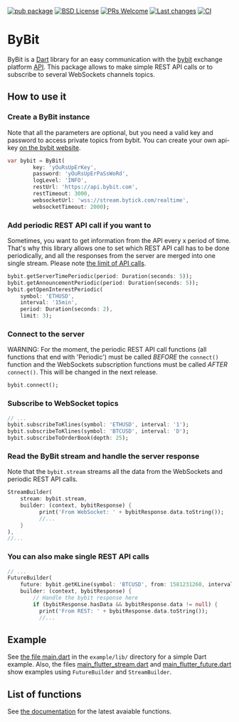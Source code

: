 [![pub package][pub]][pub-link]
[![BSD License][license-badge]][license-link]
[![PRs Welcome][prs-badge]][prs-link]
[![Last changes][github-changes-badge]][github-changes-link]
[![CI][CI-badge]][CI-link]


[pub]: https://img.shields.io/pub/v/bybit.svg?style=for-the-badge&logo=dart
[pub-link]: https://pub.dev/packages/bybit
[license-badge]: https://img.shields.io/github/license/PimpMyPizza/bybit-dart.svg?style=for-the-badge
[license-link]: https://github.com/PimpMyPizza/bybit-dart/blob/main/LICENSE
[prs-badge]: https://img.shields.io/badge/PRs-welcome-brightgreen.svg?style=for-the-badge
[prs-link]: https://github.com/PimpMyPizza/bybit-dart/issues
[github-changes-badge]: https://img.shields.io/github/last-commit/PimpMyPizza/bybit-dart?style=for-the-badge&logo=git&logoColor=white
[github-changes-link]: https://github.com/PimpMyPizza/bybit-dart/commits/master
[CI-badge]: https://img.shields.io/github/workflow/status/PimpMyPizza/bybit-dart/Dart?logo=github-actions&style=for-the-badge
[CI-link]: https://github.com/PimpMyPizza/bybit-dart/actions


# ByBit

ByBit is a [Dart](https://dart.dev/) library for an easy communication with the [bybit](https://www.bybit.com/) exchange platform [API](https://bybit-exchange.github.io/docs/inverse/#t-introduction). This package allows to make simple REST API calls or to subscribe to several WebSockets channels topics.

## How to use it

### Create a ByBit instance

Note that all the parameters are optional, but you need a valid key and password to access private topics from bybit. You can create your own api-key [on the bybit website](https://www.bybit.com/app/user/api-management).

``` Dart
var bybit = ByBit(
        key: 'yOuRsUpErKey',
        password: 'yOuRsUpErPaSsWoRd',
        logLevel: 'INFO',
        restUrl: 'https://api.bybit.com',
        restTimeout: 3000,
        websocketUrl: 'wss://stream.bytick.com/realtime',
        websocketTimeout: 2000);
```

### Add periodic REST API call if you want to

Sometimes, you want to get information from the API every x period of time. That's why this library allows one to set which REST API call has to be done periodically, and all the responses from the server are merged into one single stream. Please note [the limit of API calls](https://bybit-exchange.github.io/docs/inverse/#t-ratelimits).

```Dart
bybit.getServerTimePeriodic(period: Duration(seconds: 5));
bybit.getAnnouncementPeriodic(period: Duration(seconds: 5));
bybit.getOpenInterestPeriodic(
    symbol: 'ETHUSD',
    interval: '15min',
    period: Duration(seconds: 2),
    limit: 3);
```

### Connect to the server

WARNING: For the moment, the periodic REST API call functions (all functions that end with 'Periodic') must be called *BEFORE* the `connect()` function and the WebSockets subscription functions must be called *AFTER* `connect()`. This will be changed in the next release.

``` Dart
bybit.connect();
```

### Subscribe to WebSocket topics

``` Dart
// ...
bybit.subscribeToKlines(symbol: 'ETHUSD', interval: '1');
bybit.subscribeToKlines(symbol: 'BTCUSD', interval: 'D');
bybit.subscribeToOrderBook(depth: 25);
```

### Read the ByBit stream and handle the server response

Note that the `bybit.stream` streams all the data from the WebSockets and periodic REST API calls.

```Dart
StreamBuilder(
    stream: bybit.stream,
    builder: (context, bybitResponse) {
          print('From WebSocket: ' + bybitResponse.data.toString());
          //...
    }
),
//...
```

### You can also make single REST API calls

``` Dart
// ...
FutureBuilder(
    future: bybit.getKLine(symbol: 'BTCUSD', from: 1581231260, interval: 'D'),
    builder: (context, bybitResponse) {
        // Handle the bybit response here
        if (bybitResponse.hasData && bybitResponse.data != null) {
          print('From REST: ' + bybitResponse.data.toString());
          //...
```

## Example

See [the file main.dart](https://github.com/PimpMyPizza/bybit-dart/blob/main/example/lib/main.dart) in the `example/lib/` directory for a simple Dart example. Also, the files [main_flutter_stream.dart](https://github.com/PimpMyPizza/bybit-dart/blob/main/example/lib/main_flutter_stream.dart) and [main_flutter_future.dart](https://github.com/PimpMyPizza/bybit-dart/blob/main/example/lib/main_flutter_future.dart) show examples using `FutureBuilder` and `StreamBuilder`.

## List of functions

See [the documentation](https://pub.dev/documentation/bybit/latest/bybit/ByBit-class.html) for the latest avaiable functions.
